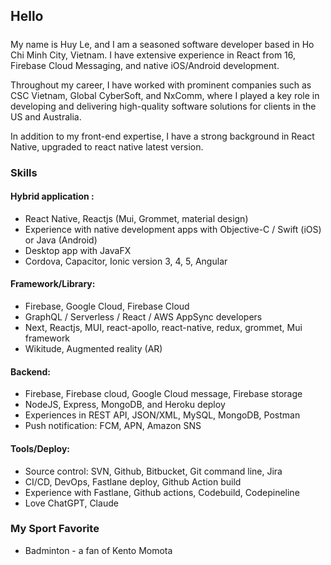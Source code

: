 ## Hello
#####

My name is Huy Le, and I am a seasoned software developer based in Ho Chi Minh City, Vietnam. I have extensive experience in React from 16, Firebase Cloud Messaging, and native iOS/Android development.

Throughout my career, I have worked with prominent companies such as CSC Vietnam, Global CyberSoft, and NxComm, where I played a key role in developing and delivering high-quality software solutions for clients in the US and Australia.

In addition to my front-end expertise, I have a strong background in React Native, upgraded to react native latest version.

### Skills

#### Hybrid application :
- React Native, Reactjs (Mui, Grommet, material design)
- Experience with native development apps with Objective-C / Swift (iOS) or Java (Android)
- Desktop app with JavaFX
- Cordova, Capacitor, Ionic version 3, 4, 5, Angular

#### Framework/Library:
* Firebase, Google Cloud, Firebase Cloud
* GraphQL / Serverless / React / AWS AppSync developers
* Next, Reactjs, MUI, react-apollo, react-native, redux, grommet, Mui framework
* Wikitude, Augmented reality (AR)

#### Backend:
* Firebase, Firebase cloud, Google Cloud message, Firebase storage
* NodeJS, Express, MongoDB, and Heroku deploy
* Experiences in REST API, JSON/XML, MySQL, MongoDB, Postman
* Push notification: FCM, APN, Amazon SNS

#### Tools/Deploy:
* Source control: SVN, Github, Bitbucket, Git command line, Jira
* CI/CD, DevOps, Fastlane deploy, Github Action build
* Experience with Fastlane, Github actions, Codebuild, Codepineline
* Love ChatGPT, Claude

### My Sport Favorite
* Badminton - a fan of Kento Momota



<!--
**MichaelHuy/MichaelHuy** is a ✨ _special_ ✨ repository because its `README.md` (this file) appears on your GitHub profile.

Here are some ideas to get you started:

- 🔭 I’m currently working on ...
- 🌱 I’m currently learning ...
- 👯 I’m looking to collaborate on ...
- 🤔 I’m looking for help with ...
- 💬 Ask me about ...
- 📫 How to reach me: ...
- 😄 Pronouns: ...
- ⚡ Fun fact: ...
-->
